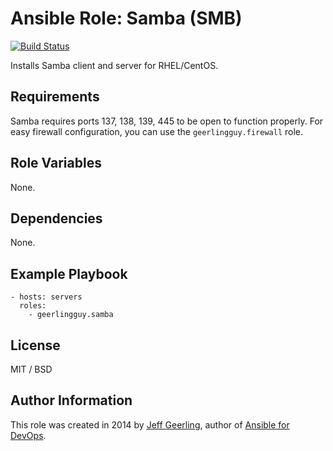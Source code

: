 # Ansible Role: Samba (SMB)

[![Build Status](https://travis-ci.org/geerlingguy/ansible-role-samba.svg?branch=master)](https://travis-ci.org/geerlingguy/ansible-role-samba)

Installs Samba client and server for RHEL/CentOS.

## Requirements

Samba requires ports 137, 138, 139, 445 to be open to function properly. For easy firewall configuration, you can use the `geerlingguy.firewall` role.

## Role Variables

None.

## Dependencies

None.

## Example Playbook

    - hosts: servers
      roles:
        - geerlingguy.samba

## License

MIT / BSD

## Author Information

This role was created in 2014 by [Jeff Geerling](https://www.jeffgeerling.com/), author of [Ansible for DevOps](https://www.ansiblefordevops.com/).
